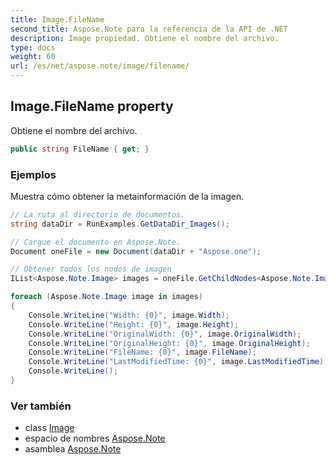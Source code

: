 ```yaml
---
title: Image.FileName
second_title: Aspose.Note para la referencia de la API de .NET
description: Image propiedad. Obtiene el nombre del archivo.
type: docs
weight: 60
url: /es/net/aspose.note/image/filename/
---
```

## Image.FileName property

Obtiene el nombre del archivo.

```csharp
public string FileName { get; }
```

### Ejemplos

Muestra cómo obtener la metainformación de la imagen.

```csharp
// La ruta al directorio de documentos.
string dataDir = RunExamples.GetDataDir_Images();

// Cargue el documento en Aspose.Note.
Document oneFile = new Document(dataDir + "Aspose.one");

// Obtener todos los nodos de imagen
IList<Aspose.Note.Image> images = oneFile.GetChildNodes<Aspose.Note.Image>();

foreach (Aspose.Note.Image image in images)
{
    Console.WriteLine("Width: {0}", image.Width);
    Console.WriteLine("Height: {0}", image.Height);
    Console.WriteLine("OriginalWidth: {0}", image.OriginalWidth);
    Console.WriteLine("OriginalHeight: {0}", image.OriginalHeight);
    Console.WriteLine("FileName: {0}", image.FileName);
    Console.WriteLine("LastModifiedTime: {0}", image.LastModifiedTime);
    Console.WriteLine();
}
```

### Ver también

* class [Image](../)
* espacio de nombres [Aspose.Note](../../image/)
* asamblea [Aspose.Note](../../../)


